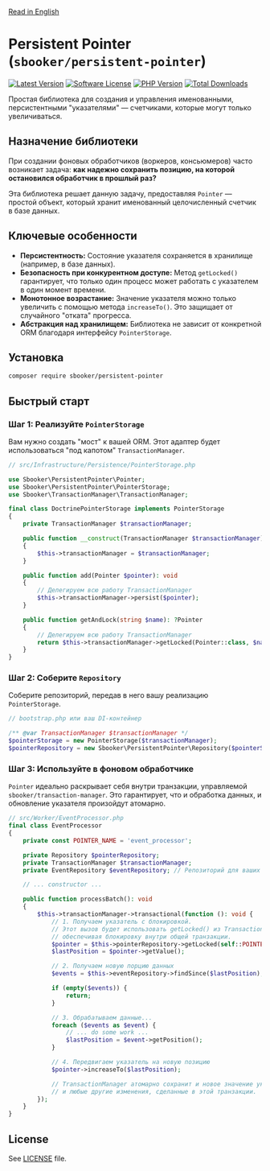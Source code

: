 [Read in English](README.EN.MD)

# Persistent Pointer (`sbooker/persistent-pointer`)

[![Latest Version][badge-release]][release]
[![Software License][badge-license]][license]
[![PHP Version][badge-php]][php]
[![Total Downloads][badge-downloads]][downloads]

Простая библиотека для создания и управления именованными, персистентными "указателями" — счетчиками, которые могут только увеличиваться.

## Назначение библиотеки

При создании фоновых обработчиков (воркеров, консьюмеров) часто возникает задача: **как надежно сохранить позицию, на которой остановился обработчик в прошлый раз?**

Эта библиотека решает данную задачу, предоставляя `Pointer` — простой объект, который хранит именованный целочисленный счетчик в базе данных.

## Ключевые особенности

*   **Персистентность:** Состояние указателя сохраняется в хранилище (например, в базе данных).
*   **Безопасность при конкурентном доступе:** Метод `getLocked()` гарантирует, что только один процесс может работать с указателем в один момент времени.
*   **Монотонное возрастание:** Значение указателя можно только увеличить с помощью метода `increaseTo()`. Это защищает от случайного "отката" прогресса.
*   **Абстракция над хранилищем:** Библиотека не зависит от конкретной ORM благодаря интерфейсу `PointerStorage`.

## Установка

```bash
composer require sbooker/persistent-pointer
```

## Быстрый старт

### Шаг 1: Реализуйте `PointerStorage`

Вам нужно создать "мост" к вашей ORM. Этот адаптер будет использоваться "под капотом" `TransactionManager`.

```php
// src/Infrastructure/Persistence/PointerStorage.php

use Sbooker\PersistentPointer\Pointer;
use Sbooker\PersistentPointer\PointerStorage;
use Sbooker\TransactionManager\TransactionManager; 

final class DoctrinePointerStorage implements PointerStorage
{
    private TransactionManager $transactionManager;

    public function __construct(TransactionManager $transactionManager)
    {
        $this->transactionManager = $transactionManager;
    }

    public function add(Pointer $pointer): void
    {
        // Делегируем всю работу TransactionManager
        $this->transactionManager->persist($pointer);
    }

    public function getAndLock(string $name): ?Pointer
    {
        // Делегируем всю работу TransactionManager
        return $this->transactionManager->getLocked(Pointer::class, $name);
    }
}
```

### Шаг 2: Соберите `Repository`

Соберите репозиторий, передав в него вашу реализацию `PointerStorage`.

```php
// bootstrap.php или ваш DI-контейнер

/** @var TransactionManager $transactionManager */
$pointerStorage = new PointerStorage($transactionManager);
$pointerRepository = new Sbooker\PersistentPointer\Repository($pointerStorage);
```

### Шаг 3: Используйте в фоновом обработчике

`Pointer` идеально раскрывает себя внутри транзакции, управляемой `sbooker/transaction-manager`. Это гарантирует, что и обработка данных, и обновление указателя произойдут атомарно.

```php
// src/Worker/EventProcessor.php
final class EventProcessor
{
    private const POINTER_NAME = 'event_processor';

    private Repository $pointerRepository;
    private TransactionManager $transactionManager;
    private EventRepository $eventRepository; // Репозиторий для ваших событий

    // ... constructor ...

    public function processBatch(): void
    {
        $this->transactionManager->transactional(function (): void {
            // 1. Получаем указатель с блокировкой.
            // Этот вызов будет использовать getLocked() из TransactionManager,
            // обеспечивая блокировку внутри общей транзакции.
            $pointer = $this->pointerRepository->getLocked(self::POINTER_NAME);
            $lastPosition = $pointer->getValue();

            // 2. Получаем новую порцию данных
            $events = $this->eventRepository->findSince($lastPosition);

            if (empty($events)) {
                return;
            }

            // 3. Обрабатываем данные...
            foreach ($events as $event) {
                // ... do some work ...
                $lastPosition = $event->getPosition();
            }

            // 4. Передвигаем указатель на новую позицию
            $pointer->increaseTo($lastPosition);

            // TransactionManager атомарно сохранит и новое значение указателя,
            // и любые другие изменения, сделанные в этой транзакции.
        });
    }
}
```

## License
See [LICENSE][license] file.

[badge-release]: https://img.shields.io/packagist/v/sbooker/persistent-pointer.svg?style=flat-square
[badge-license]: https://img.shields.io/badge/license-MIT-brightgreen.svg?style=flat-square
[badge-php]: https://img.shields.io/packagist/php-v/sbooker/persistent-pointer.svg?style=flat-square
[badge-downloads]: https://img.shields.io/packagist/dt/sbooker/persistent-pointer.svg?style=flat-square

[release]: https://packagist.org/packages/sbooker/persistent-pointer
[license]: https://github.com/sbooker/persistent-pointer/blob/master/LICENSE
[php]: https://php.net
[downloads]: https://packagist.org/packages/sbooker/persistent-pointer

[composer]: https://getcomposer.org